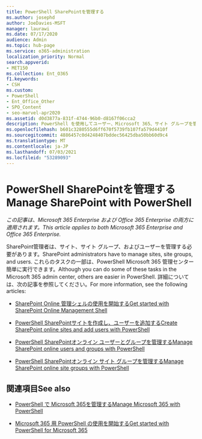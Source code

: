 ```yaml
---
title: PowerShell SharePointを管理する
ms.author: josephd
author: JoeDavies-MSFT
manager: laurawi
ms.date: 07/17/2020
audience: Admin
ms.topic: hub-page
ms.service: o365-administration
localization_priority: Normal
search.appverid:
- MET150
ms.collection: Ent_O365
f1.keywords:
- CSH
ms.custom:
- PowerShell
- Ent_Office_Other
- SPO_Content
- seo-marvel-apr2020
ms.assetid: d0d3877a-831f-4744-96b0-d8167f06cca2
description: PowerShell を使用してユーザー、Microsoft 365、サイト グループを管理する方法について説明します。
ms.openlocfilehash: b601c3280555d6ff670f5739fb107fa579d4410f
ms.sourcegitcommit: 4886457c0d4248407bddec56425dba50bb60d9c4
ms.translationtype: MT
ms.contentlocale: ja-JP
ms.lasthandoff: 07/03/2021
ms.locfileid: "53289093"
---
```

# <a name="manage-sharepoint-with-powershell"></a><span data-ttu-id="779fe-103">PowerShell SharePointを管理する</span><span class="sxs-lookup"><span data-stu-id="779fe-103">Manage SharePoint with PowerShell</span></span>

<span data-ttu-id="779fe-104">*この記事は、Microsoft 365 Enterprise および Office 365 Enterprise の両方に適用されます。*</span><span class="sxs-lookup"><span data-stu-id="779fe-104">*This article applies to both Microsoft 365 Enterprise and Office 365 Enterprise.*</span></span>

<span data-ttu-id="779fe-105">SharePoint管理者は、サイト、サイト グループ、およびユーザーを管理する必要があります。</span><span class="sxs-lookup"><span data-stu-id="779fe-105">SharePoint administrators have to manage sites, site groups, and users.</span></span> <span data-ttu-id="779fe-106">これらのタスクの一部は、PowerShell Microsoft 365 管理センター簡単に実行できます。</span><span class="sxs-lookup"><span data-stu-id="779fe-106">Although you can do some of these tasks in the Microsoft 365 admin center, others are easier in PowerShell.</span></span> <span data-ttu-id="779fe-107">詳細については、次の記事を参照してください。</span><span class="sxs-lookup"><span data-stu-id="779fe-107">For more information, see the following articles:</span></span>

- [<span data-ttu-id="779fe-108">SharePoint Online 管理シェルの使用を開始する</span><span class="sxs-lookup"><span data-stu-id="779fe-108">Get started with SharePoint Online Management Shell</span></span>](/powershell/sharepoint/sharepoint-online/connect-sharepoint-online)

- [<span data-ttu-id="779fe-109">PowerShell SharePointサイトを作成し、ユーザーを追加する</span><span class="sxs-lookup"><span data-stu-id="779fe-109">Create SharePoint online sites and add users with PowerShell</span></span>](create-sharepoint-sites-and-add-users-with-powershell.md)

- [<span data-ttu-id="779fe-110">PowerShell SharePointオンライン ユーザーとグループを管理する</span><span class="sxs-lookup"><span data-stu-id="779fe-110">Manage SharePoint online users and groups with PowerShell</span></span>](manage-sharepoint-users-and-groups-with-powershell.md)

- [<span data-ttu-id="779fe-111">PowerShell SharePointオンライン サイト グループを管理する</span><span class="sxs-lookup"><span data-stu-id="779fe-111">Manage SharePoint online site groups with PowerShell</span></span>](manage-sharepoint-site-groups-with-powershell.md)

## <a name="see-also"></a><span data-ttu-id="779fe-112">関連項目</span><span class="sxs-lookup"><span data-stu-id="779fe-112">See also</span></span>

- [<span data-ttu-id="779fe-113">PowerShell で Microsoft 365を管理する</span><span class="sxs-lookup"><span data-stu-id="779fe-113">Manage Microsoft 365 with PowerShell</span></span>](manage-microsoft-365-with-microsoft-365-powershell.md)

- [<span data-ttu-id="779fe-114">Microsoft 365 用 PowerShell の使用を開始する</span><span class="sxs-lookup"><span data-stu-id="779fe-114">Get started with PowerShell for Microsoft 365</span></span>](getting-started-with-microsoft-365-powershell.md)
